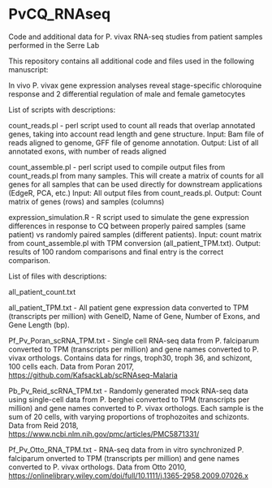 # PvCQ_RNAseq
Code and additional data for P. vivax RNA-seq studies from patient samples performed in the Serre Lab

This repository contains all additional code and files used in the following manuscript:

In vivo P. vivax gene expression analyses reveal stage-specific chloroquine response and 2 differential regulation of male and female gametocytes

List of scripts with descriptions:

count_reads.pl - perl script used to count all reads that overlap annotated genes, taking into account read length and gene structure. Input: Bam file of reads aligned to genome, GFF file of genome annotation. Output: List of all annotated exons, with number of reads aligned

count_assemble.pl - perl script used to compile output files from count_reads.pl from many samples. This will create a matrix of counts for all genes for all samples that can be used directly for downstream applications (EdgeR, PCA, etc.) Input: All output files from count_reads.pl. Output: Count matrix of genes (rows) and samples (columns)

expression_simulation.R - R script used to simulate the gene expression differences in response to CQ between properly paired samples (same patient) vs randomly paired samples (different patients). Input: count matrix from count_assemble.pl with TPM conversion (all_patient_TPM.txt). Output: results of 100 random comparisons and final entry is the correct comparison.


List of files with descriptions:

all_patient_count.txt

all_patient_TPM.txt - All patient gene expression data converted to TPM (transcripts per million) with GeneID, Name of Gene, Number of Exons, and Gene Length (bp).

Pf_Pv_Poran_scRNA_TPM.txt - Single cell RNA-seq data from P. falciparum converted to TPM (transcripts per million) and gene names converted to P. vivax orthologs. Contains data for rings, troph30, troph 36, and schizont, 100 cells each. Data from Poran 2017, https://github.com/KafsackLab/scRNAseq-Malaria 

Pb_Pv_Reid_scRNA_TPM.txt - Randomly generated mock RNA-seq data using single-cell data from P. berghei converted to TPM (transcripts per million) and gene names converted to P. vivax orthologs. Each sample is the sum of 20 cells, with varying proportions of trophozoites and schizonts. Data from Reid 2018, https://www.ncbi.nlm.nih.gov/pmc/articles/PMC5871331/

Pf_Pv_Otto_RNA_TPM.txt - RNA-seq data from in vitro synchronized P. falciparum onverted to TPM (transcripts per million) and gene names converted to P. vivax orthologs. Data from Otto 2010, https://onlinelibrary.wiley.com/doi/full/10.1111/j.1365-2958.2009.07026.x


